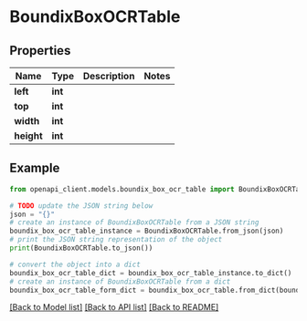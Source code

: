 # BoundixBoxOCRTable


## Properties

Name | Type | Description | Notes
------------ | ------------- | ------------- | -------------
**left** | **int** |  | 
**top** | **int** |  | 
**width** | **int** |  | 
**height** | **int** |  | 

## Example

```python
from openapi_client.models.boundix_box_ocr_table import BoundixBoxOCRTable

# TODO update the JSON string below
json = "{}"
# create an instance of BoundixBoxOCRTable from a JSON string
boundix_box_ocr_table_instance = BoundixBoxOCRTable.from_json(json)
# print the JSON string representation of the object
print(BoundixBoxOCRTable.to_json())

# convert the object into a dict
boundix_box_ocr_table_dict = boundix_box_ocr_table_instance.to_dict()
# create an instance of BoundixBoxOCRTable from a dict
boundix_box_ocr_table_form_dict = boundix_box_ocr_table.from_dict(boundix_box_ocr_table_dict)
```
[[Back to Model list]](../README.md#documentation-for-models) [[Back to API list]](../README.md#documentation-for-api-endpoints) [[Back to README]](../README.md)


